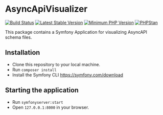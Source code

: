 # AsyncApiVisualizer

[![Build Status](https://github.com/spryker-projects/async-api-visualizer/workflows/CI/badge.svg?branch=master)](https://github.com/spryker-projects/async-api-visualizer/actions?query=workflow%3ACI+branch%3Amaster)
[![Latest Stable Version](https://poser.pugx.org/spryker-projects/async-api-visualizer/v/stable.svg)](https://packagist.org/packages/spryker-projects/async-api-visualizer)
[![Minimum PHP Version](https://img.shields.io/badge/php-%3E%3D%207.4-8892BF.svg)](https://php.net/)
[![PHPStan](https://img.shields.io/badge/PHPStan-level%208-brightgreen.svg?style=flat)](https://phpstan.org/)

This package contains a Symfony Application for visualizing AsyncAPI schema files.

## Installation

- Clone this repository to your local machine.
- Run `composer install`
- Install the Symfony CLI https://symfony.com/download 

## Starting the application

- Run `symfonyserver:start`
- Open `127.0.0.1:8000` in your browser. 